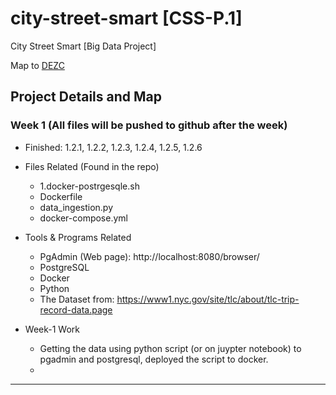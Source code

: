 # city-street-smart [CSS-P.1]
City Street Smart [Big Data Project]

Map to [DEZC](https://github.com/DataTalksClub/data-engineering-zoomcamp/tree/main/week_1_basics_n_setup)

## Project Details and Map

### Week 1 (All files will be pushed to github after the week)
- Finished:
1.2.1, 1.2.2, 1.2.3, 1.2.4, 1.2.5, 1.2.6

- Files Related (Found in the repo)
  - 1.docker-postrgesqle.sh
  - Dockerfile
  - data_ingestion.py
  - docker-compose.yml 

- Tools & Programs Related
  - PgAdmin (Web page): http://localhost:8080/browser/
  - PostgreSQL
  - Docker
  - Python
  - The Dataset from: https://www1.nyc.gov/site/tlc/about/tlc-trip-record-data.page

- Week-1 Work
  - Getting the data using python script (or on juypter notebook) to pgadmin and postgresql, deployed the script to docker.
  - 

- - -
